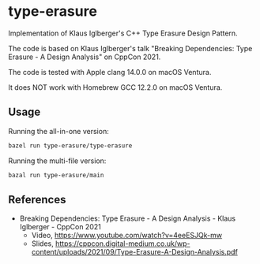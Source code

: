 # type-erasure

Implementation of Klaus Iglberger's C++ Type Erasure Design Pattern.

The code is based on Klaus Iglberger's talk "Breaking Dependencies: Type
Erasure - A Design Analysis" on CppCon 2021.

The code is tested with Apple clang 14.0.0 on macOS Ventura.

It does NOT work with Homebrew GCC 12.2.0 on macOS Ventura.

## Usage

Running the all-in-one version:

```bash
bazel run type-erasure/type-erasure
```

Running the multi-file version:

```bash
bazal run type-erasure/main
```

## References

- Breaking Dependencies: Type Erasure - A Design Analysis - Klaus Iglberger -
  CppCon 2021
  - Video, https://www.youtube.com/watch?v=4eeESJQk-mw
  - Slides, https://cppcon.digital-medium.co.uk/wp-content/uploads/2021/09/Type-Erasure-A-Design-Analysis.pdf
